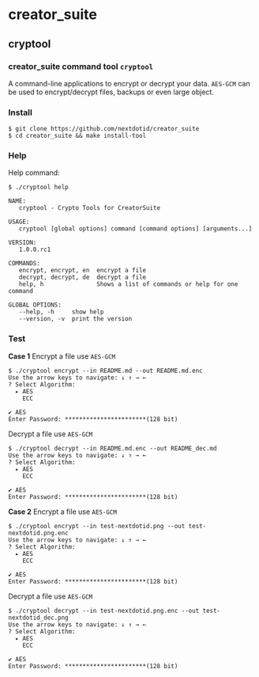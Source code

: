 # creator_suite
## cryptool

### creator_suite command tool `cryptool`
A command-line applications to encrypt or decrypt your data.
`AES-GCM` can be used to encrypt/decrypt files, backups or even large object.

### Install
```
$ git clone https://github.com/nextdotid/creator_suite
$ cd creator_suite && make install-tool
```


### Help
Help command:
```
$ ./cryptool help

NAME:
   cryptool - Crypto Tools for CreatorSuite

USAGE:
   cryptool [global options] command [command options] [arguments...]

VERSION:
   1.0.0.rc1

COMMANDS:
   encrypt, encrypt, en  encrypt a file
   decrypt, decrypt, de  decrypt a file
   help, h               Shows a list of commands or help for one command

GLOBAL OPTIONS:
   --help, -h     show help
   --version, -v  print the version
```


### Test

**Case 1**
Encrypt a file use `AES-GCM`
```
$ ./cryptool encrypt --in README.md --out README.md.enc
Use the arrow keys to navigate: ↓ ↑ → ←
? Select Algorithm:
  ▸ AES
    ECC

✔ AES
Enter Password: ***********************(128 bit)
```

Decrypt a file use `AES-GCM`
```
$ ./cryptool decrypt --in README.md.enc --out README_dec.md
Use the arrow keys to navigate: ↓ ↑ → ←
? Select Algorithm:
  ▸ AES
    ECC

✔ AES
Enter Password: ***********************(128 bit)
```

**Case 2**
Encrypt a file use `AES-GCM`
```
$ ./cryptool encrypt --in test-nextdotid.png --out test-nextdotid.png.enc
Use the arrow keys to navigate: ↓ ↑ → ←
? Select Algorithm:
  ▸ AES
    ECC

✔ AES
Enter Password: ***********************(128 bit)
```

Decrypt a file use `AES-GCM`
```
$ ./cryptool decrypt --in test-nextdotid.png.enc --out test-nextdotid_dec.png
Use the arrow keys to navigate: ↓ ↑ → ←
? Select Algorithm:
  ▸ AES
    ECC

✔ AES
Enter Password: ***********************(128 bit)
```